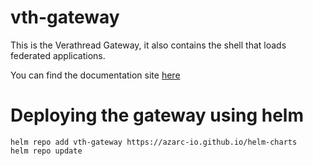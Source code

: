 # vth-gateway

This is the Verathread Gateway, it also contains the shell that loads federated applications.

You can find the documentation site [here](https://gateway-docs.cloud.azarc.dev/)

# Deploying the gateway using helm

```shell
helm repo add vth-gateway https://azarc-io.github.io/helm-charts
helm repo update
```
